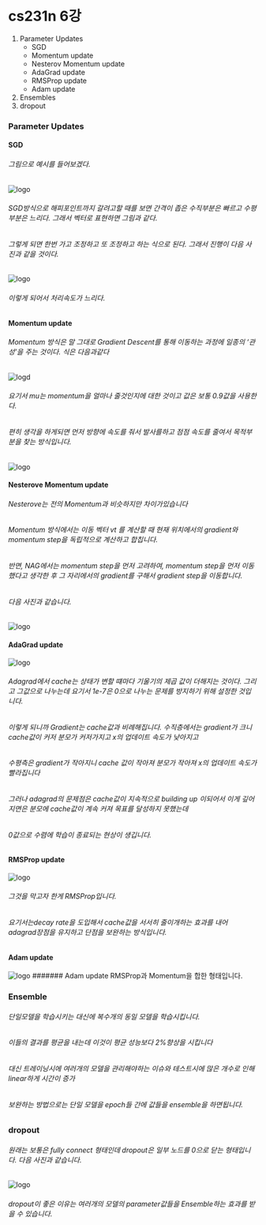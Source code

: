 # cs231n 6강

1. Parameter Updates
     - SGD
     - Momentum update
     - Nesterov Momentum update
     - AdaGrad update
     - RMSProp update
     - Adam update
2. Ensembles
3. dropout

### Parameter Updates

#### SGD

###### 그림으로 예시를 들어보겠다. 

![logo](https://user-images.githubusercontent.com/68374734/107596248-7b837000-6c5a-11eb-8c1c-c5c19f94df0a.PNG)
###### SGD방식으로 해피포인트까지 갈려고할 때를 보면 간격이 좁은 수직부분은 빠르고 수평부분은 느리다. 그래서 벡터로 표현하면 그림과 같다.
###### 그렇게 되면 한번 가고 조정하고 또 조정하고 하는 식으로 된다. 그래서 진행이 다음 사진과 같을 것이다.

![logo](https://user-images.githubusercontent.com/68374734/107595932-8be71b00-6c59-11eb-9d7a-17df4f3f0ae3.PNG)
###### 이렇게 되어서 처리속도가 느리다.

#### Momentum update
###### Momentum 방식은 말 그대로 Gradient Descent를 통해 이동하는 과정에 일종의 ‘관성’을 주는 것이다. 식은 다음과같다

![logd](https://user-images.githubusercontent.com/68374734/107595939-8db0de80-6c59-11eb-9225-c7ea940afdf2.PNG)
###### 요기서 mu는 momentum을 얼마나 줄것인지에 대한 것이고 값은 보통 0.9값을 사용한다.
###### 편히 생각을 하게되면 먼저 방향에 속도를 줘서 발사를하고 점점 속도를 줄여서 목적부분을 찾는 방식입니다.

![logo](https://user-images.githubusercontent.com/68374734/107597266-7ffd5800-6c5d-11eb-9a79-19d48807be65.PNG)

#### Nesterove Momentum update

###### Nesterove는 전의 Momentum과 비슷하지만 차이가있습니다
###### Momentum 방식에서는 이동 벡터 vt 를 계산할 때 현재 위치에서의 gradient와 momentum step을 독립적으로 계산하고 합칩니다.
###### 반면, NAG에서는 momentum step을 먼저 고려하여, momentum step을 먼저 이동했다고 생각한 후 그 자리에서의 gradient를 구해서 gradient step을 이동합니다.
###### 다음 사진과 같습니다.

![logo](https://user-images.githubusercontent.com/68374734/107595938-8d184800-6c59-11eb-922c-c22727bce550.PNG)

#### AdaGrad update

![logo](https://user-images.githubusercontent.com/68374734/107595933-8be71b00-6c59-11eb-8c8b-bb50212c413a.PNG)
###### Adagrad에서 cache는 상태가 변할 떄마다 기울기의 제곱 값이 더해지는 것이다. 그리고 그값으로 나누는데 요기서 1e-7은 0으로 나누는 문제를 방지하기 위해 설정한 것입니다.
###### 이렇게 되니까 Gradient는 cache값과 비례해집니다. 수직층에서는 gradient가 크니 cache값이 커저 분모가 커저가지고 x의 업데이트 속도가 낮아지고
###### 수평측은 gradient가 작아지니 cache 값이 작아져 분모가 작아져 x의 업데이트 속도가 빨라집니다
###### 그러나 adagrad의 문제점은 cache값이 지속적으로 building up 이되어서 이게 깊어지면은 분모에 cache값이 계속 커져 목표를 달성하지 못했는데
###### 0값으로 수렴에 학습이 종료되는 현상이 생깁니다.

#### RMSProp update

![logo](https://user-images.githubusercontent.com/68374734/107595930-8ab5ee00-6c59-11eb-9ace-bf1d7ec7bc13.PNG)
###### 그것을 막고자 한게 RMSProp입니다.
###### 요기서는decay rate을 도입해서 cache값을 서서히 줄이개하는 효과를 내어 adagrad장점을 유지하고 단점을 보완하는 방식입니다.

#### Adam update

![logo](https://user-images.githubusercontent.com/68374734/107595935-8c7fb180-6c59-11eb-9e73-a6c55cbc0f8f.PNG)
####### Adam update RMSProp과 Momentum을 합한 형태입니다. 

### Ensemble

###### 단일모델을 학습시키는 대신에 복수개의 동일 모델을 학습시킵니다.
###### 이들의 결과를 평균을 내는데 이것이 평균 성능보다 2%향상을 시킵니다
###### 대신 트레이닝시에 여러개의 모델을 관리해야하는 이슈와 테스트시에 많은 개수로 인해 linear하게 시간이 증가
###### 보완하는 방법으로는 단일 모델을 epoch들 간에 값들을 ensemble을 하면됩니다. 

### dropout

###### 원래는 보통은 fully connect 형태인데 dropout은 일부 노드를 0으로 닫는 형태입니다. 다음 사진과 같습니다.

![logo](https://user-images.githubusercontent.com/68374734/107595936-8d184800-6c59-11eb-8aad-0c05189a561d.PNG)
###### dropout이 좋은 이유는 여러개의 모델의 parameter값들을 Ensemble하는 효과를 받을 수 있습니다.
